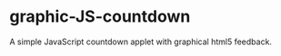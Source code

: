# graphic-JS-countdown
A simple JavaScript countdown applet with graphical html5 <canvas> feedback.
